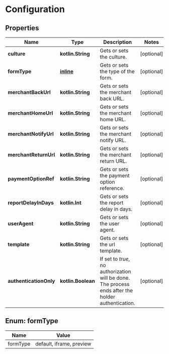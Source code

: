 
# Configuration

## Properties
Name | Type | Description | Notes
------------ | ------------- | ------------- | -------------
**culture** | **kotlin.String** | Gets or sets the culture. |  [optional]
**formType** | [**inline**](#FormTypeEnum) | Gets or sets the type of the form. |  [optional]
**merchantBackUrl** | **kotlin.String** | Gets or sets the merchant back URL. |  [optional]
**merchantHomeUrl** | **kotlin.String** | Gets or sets the merchant home URL. |  [optional]
**merchantNotifyUrl** | **kotlin.String** | Gets or sets the merchant notify URL. |  [optional]
**merchantReturnUrl** | **kotlin.String** | Gets or sets the merchant return URL. |  [optional]
**paymentOptionRef** | **kotlin.String** | Gets or sets the payment option reference. |  [optional]
**reportDelayInDays** | **kotlin.Int** | Gets or sets the report delay in days. |  [optional]
**userAgent** | **kotlin.String** | Gets or sets the user agent. |  [optional]
**template** | **kotlin.String** | Gets or sets the url template. |  [optional]
**authenticationOnly** | **kotlin.Boolean** | If set to *true*, no authorization will be done. The process ends after the holder authentication. |  [optional]


<a name="FormTypeEnum"></a>
## Enum: formType
Name | Value
---- | -----
formType | default, iframe, preview



